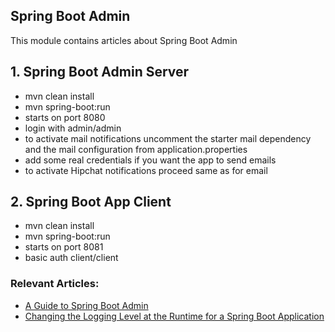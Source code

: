 ## Spring Boot Admin

This module contains articles about Spring Boot Admin

## 1. Spring Boot Admin Server

* mvn clean install
* mvn spring-boot:run
* starts on port 8080
* login with admin/admin
* to activate mail notifications uncomment the starter mail dependency
and the mail configuration from application.properties
* add some real credentials if you want the app to send emails
* to activate Hipchat notifications proceed same as for email

## 2. Spring Boot App Client

* mvn clean install
* mvn spring-boot:run
* starts on port 8081
* basic auth client/client


### Relevant Articles: 

- [A Guide to Spring Boot Admin](https://www.nabgc.com/spring-boot-admin)
- [Changing the Logging Level at the Runtime for a Spring Boot Application](https://www.nabgc.com/spring-boot-changing-log-level-at-runtime)
